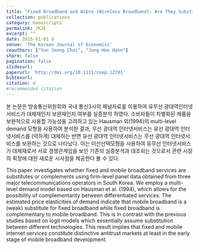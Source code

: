 ```yaml
---
title: "Fixed Broadband and Wibro (Wireless Broadband): Are They Substitutes or Complements?"
collection: publications
category: manuscripts
permalink: /KJE
excerpt: ""
date: 2015-01-01 d
venue: 'The Korean Journal of Economics'
coauthors: ["Yun Jeong Choi", "Jong-Hee Hahn"]
share: false
pagination: false
slidesurl: 
paperurl: 'http://doi.org/10.1111/coep.12701'
bibtexurl: 
citation: d
#recommended citation  
---
```


본 논문은 방송통신위원회와 국내 통신3사의 패널자료를 이용하여 유무선 광대역인터넷서비스가 대체재인지 보완재인지 여부를 실증분석 하였다. 소비자들이 차별화된 제품을 보완적으로 사용할 가능성을 고려하고 있는 Hausman 외(1994)의 multi-level demand 모형을 사용하여 분석한 결과, 무선 광대역 인터넷서비스는 유선 광대역 인터넷서비스를 (약하게) 대체하는 반면 유선 광대역 인터넷서비스는 무선 광대역 인터넷서비스를 보완하는 것으로 나타났다. 이는 이산선택모형을 사용하여 유무선 인터넷서비스가 대체재로서 서로 경쟁관계임을 보인 기존의 실증분석과 대조되는 것으로서 관련 시장의 획정에 대한 새로운 시사점을 제공한다 볼 수 있다.

This paper investigates whether fixed and mobile broadband services are substitutes or complements using firm-level panel data obtained from three major telecommunications operators in South Korea. We employ a multi-level demand model based on Hausman et al. (1994), which allows for the possibility of complementarity between differentiated services. The estimated price elasticities of demand indicate that mobile broadband is a (weak) substitute for fixed broadband while fixed broadband is complementary to mobile broadband. This is in contrast with the previous studies based on logit models which essentially assume substitution between different technologies. This result implies that fixed and mobile internet services constitute distinctive antitrust markets at least in the early stage of mobile broadband development.